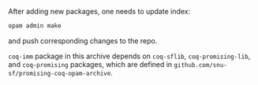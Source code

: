 After adding new packages, one needs to update index:
```bash
opam admin make
```
and push corresponding changes to the repo.

`coq-imm` package in this archive depends on `coq-sflib`, `coq-promising-lib`, and `coq-promising` packages,
which are defined in `github.com/snu-sf/promising-coq-opam-archive`.
